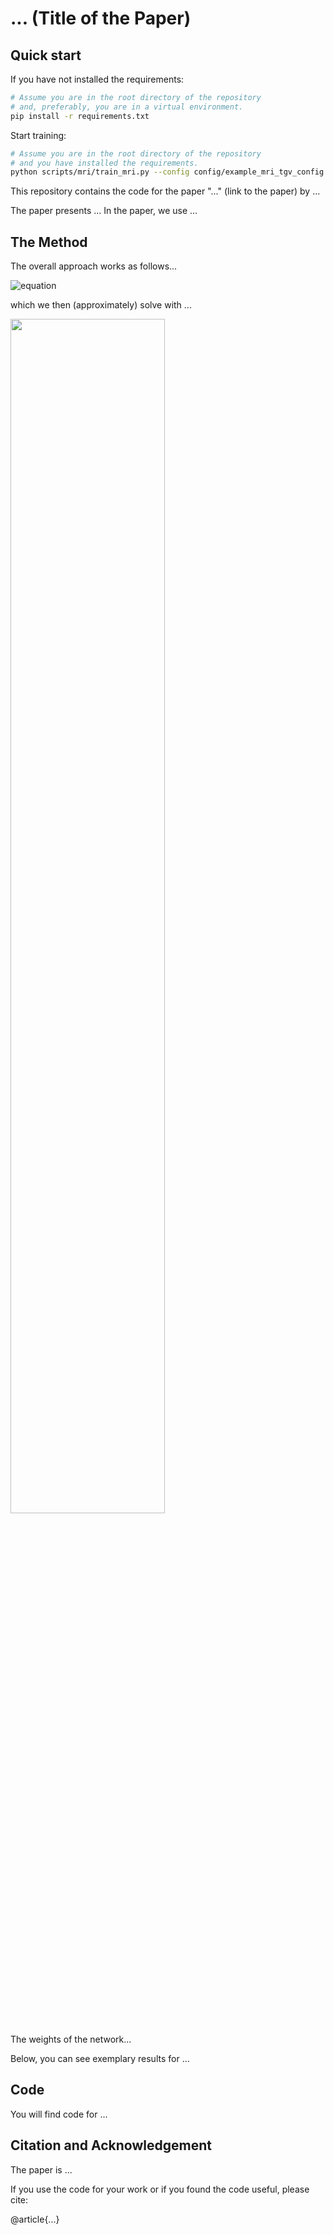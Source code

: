 # ... (Title of the Paper)

## Quick start

If you have not installed the requirements:
```bash
# Assume you are in the root directory of the repository
# and, preferably, you are in a virtual environment.
pip install -r requirements.txt
```

Start training:
```bash
# Assume you are in the root directory of the repository
# and you have installed the requirements.
python scripts/mri/train_mri.py --config config/example_mri_tgv_config.yaml --device cpu
```

This repository contains the code for the paper "..." (link to the paper) by ...

The paper presents ... In the paper, we use ...


## The Method

The overall approach works as follows...

![equation](...)

which we then (approximately) solve with ...

<img src="figures/....png" width="70%"/>

The weights of the network...

Below, you can see exemplary results for ...

## Code

You will find code for ...

## Citation and Acknowledgement

The paper is ...

If you use the code for your work or if you found the code useful, please cite:

@article{...}
